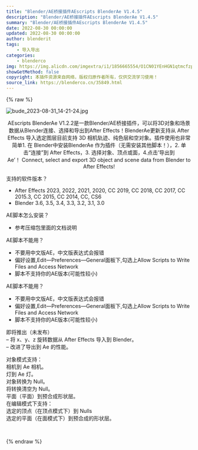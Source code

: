 ```yaml
---
title: "Blender/AE桥接插件AEscripts BlenderAe V1.4.5"
description: "Blender/AE桥接插件AEscripts BlenderAe V1.4.5"
summary: "Blender/AE桥接插件AEscripts BlenderAe V1.4.5"
date: 2022-08-30 00:00:00
updated: 2022-08-30 00:00:00
author: blenderit
tags: 
    - 导入导出
categories:
    - blenderco
img: https://img.alicdn.com/imgextra/i1/1856665554/O1CN01YEnHGN1qtmcfzpita_!!1856665554.jpg
showGetMethod: false
copyright: 本插件资源来自网络，版权归原作者所有，仅供交流学习使用！
source_link: https://blenderco.cn/35849.html
---
```


{% raw %}
<p><img src="https://img.alicdn.com/imgextra/i1/1856665554/O1CN01YEnHGN1qtmcfzpita_!!1856665554.jpg" alt="bude_2023-08-31_14-21-24.jpg"></p><p style="text-align: center;">AEscripts BlenderAe V1.2.2是一款Blender/AE桥接插件，可以将3D对象和场景数据从Blender连接、选择和导出到After Effects！BlenderAe更新支持从 After Effects 导入选定图层目前支持 3D 相机轨迹、纯色层和空对象。插件使用也非常简单1. 在 Blender中安装BlenderAe 作为插件（无需安装其他脚本！），2. 单击“连接”到 After Effects，3. 选择对象、顶点或面，4.点击’导出到Ae’！ Connect, select and export 3D object and scene data from Blender to After Effects!</p><p>支持的软件版本？</p><ul>
<li>After Effects 2023, 2022, 2021, 2020, CC 2019, CC 2018, CC 2017, CC 2015.3, CC 2015, CC 2014, CC, CS6</li>
<li>Blender 3.6, 3.5, 3.4, 3.3, 3.2, 3.1, 3.0</li>
</ul><p>AE脚本怎么安装？</p><ul>
<li>参考压缩包里面的文档说明</li>
</ul><p>AE脚本不能用？</p><ul>
<li>不要用中文版AE，中文版表达式会报错</li>
<li>偏好设置,Edit—Preferences—General面板下,勾选上Allow Scripts to Write Files and Access Network</li>
<li>脚本不支持你的AE版本(可能性较小)</li>
</ul><p>AE脚本不能用？</p><ul>
<li>不要用中文版AE，中文版表达式会报错</li>
<li>偏好设置,Edit—Preferences—General面板下,勾选上Allow Scripts to Write Files and Access Network</li>
<li>脚本不支持你的AE版本(可能性较小)</li>
</ul><p>即将推出（未发布）<br>
– 将 x、y、z 旋转数据从 After Effects 导入到 Blender。<br>
– 改进了导出到 Ae 的性能。</p><p>对象模式支持：<br>
相机到 Ae 相机。<br>
灯到 Ae 灯。<br>
对象转换为 Null。<br>
将转换清空为 Null。<br>
平面（平面）到预合成形状层。<br>
在编辑模式下支持：<br>
选定的顶点（在顶点模式下）到 Nulls<br>
选定的平面（在面模式下）到预合成的形状层。</p><p> </p>
<div style="display: none">blenderco</div>
{% endraw %}